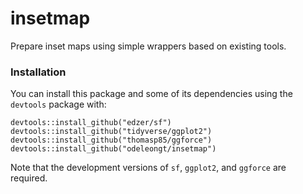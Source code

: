 # insetmap

Prepare inset maps using simple wrappers based on existing tools.


### Installation

You can install this package and some of its dependencies using the `devtools`
package with:

```
devtools::install_github("edzer/sf")
devtools::install_github("tidyverse/ggplot2")
devtools::install_github("thomasp85/ggforce")
devtools::install_github("odeleongt/insetmap")
```

Note that the development versions of `sf`, `ggplot2`, and `ggforce` are
required.
